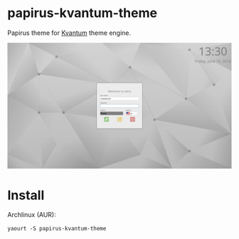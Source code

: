 # papirus-kvantum-theme
Papirus theme for [Kvantum](https://github.com/tsujan/Kvantum/tree/master/Kvantum) theme engine.

![Screenshot](preview.png)

# Install
Archlinux (AUR):
```
yaourt -S papirus-kvantum-theme
```
